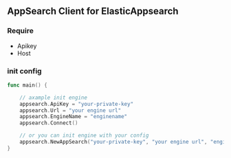## AppSearch Client for ElasticAppsearch

### Require
- Apikey
- Host

### init config
```go
func main() {

	// axample init engine
	appsearch.ApiKey = "your-private-key"
	appsearch.Url = "your engine url"
	appsearch.EngineName = "enginename"
	appsearch.Connect()

	// or you can init engine with your config
	appsearch.NewAppSearch("your-private-key", "your engine url", "enginename")
}

```